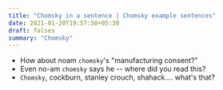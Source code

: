 ```yaml
---
title: "Chomsky in a sentence | Chomsky example sentences"
date: 2021-01-20T19:57:50+05:30
draft: falses
summary: "Chomsky"
---
```

- How about noam `chomsky`'s "manufacturing consent?"
- Even no-am `chomsky` says he -- where did you read this?
- `Chomsky`, cockburn, stanley crouch, shahack.... what's that?
                 
